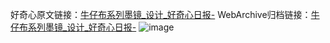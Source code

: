 好奇心原文链接：[牛仔布系列墨镜_设计_好奇心日报-](https://www.qdaily.com/articles/9080.html)
WebArchive归档链接：[牛仔布系列墨镜_设计_好奇心日报-](http://web.archive.org/web/20190623153754/https://www.qdaily.com/articles/9080.html)
![image](http://ww3.sinaimg.cn/large/007d5XDpgy1g3ve6z0a9kj30u03524k5)